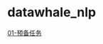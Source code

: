 # datawhale_nlp

[01-预备任务](https://github.com/zhl410/datawhale_nlp/blob/master/01-%E9%A2%84%E5%A4%87%E4%BB%BB%E5%8A%A1.ipynb)
